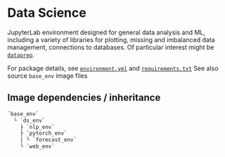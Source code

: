 # Data Science

JupyterLab environment designed for general data analysis and ML, including a variety of libraries for plotting,
missing and imbalanced data management, connections to databases.
Of particular interest might be [`dataprep`](https://github.com/sfu-db/dataprep).

For package details, see [`environment.yml`](./environment.yml) and [`requirements.txt`](./requirements.txt)
See also source `base_env` image files

## Image dependencies / inheritance

```txt
`base_env`
  └ `ds_env`
    ├ `nlp_env`
    ├ `pytorch_env`
    │ └ `forecast_env`
    └ `web_env`
```
